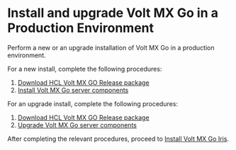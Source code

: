 
# Install and upgrade Volt MX Go in a Production Environment

Perform a new or an upgrade installation of Volt MX Go in a production environment.

For a new install, complete the following procedures:

1. [Download HCL Volt MX GO Release package](portaldownload.md)
2. [Install Volt MX Go server components](nativeinstallers.md)

For an upgrade install, complete the following procedures:

1. [Download HCL Volt MX GO Release package](portaldownload.md)
2. [Upgrade Volt MX Go server components](versionupgrade.md)

After completing the relevant procedures, proceed to [Install Volt MX Go Iris](installiris.md).


<!--# Complete prerequisite procedures

You must complete the following procedures before starting the installation of Volt MX Go server components and Volt MX Go Iris.

- [Download HCL Volt MX GO Release package](portaldownload.md)
- [Obtain authentication token from HCL Container Repository](obtainauthenticationtoken.md)-->